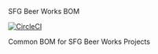 SFG Beer Works BOM

[![CircleCI](https://circleci.com/gh/jimartinmoreno/sfg-beer-works-bom/tree/master.svg?style=svg)](https://circleci.com/gh/jimartinmoreno/sfg-beer-works-bom/tree/master)

Common BOM for SFG Beer Works Projects